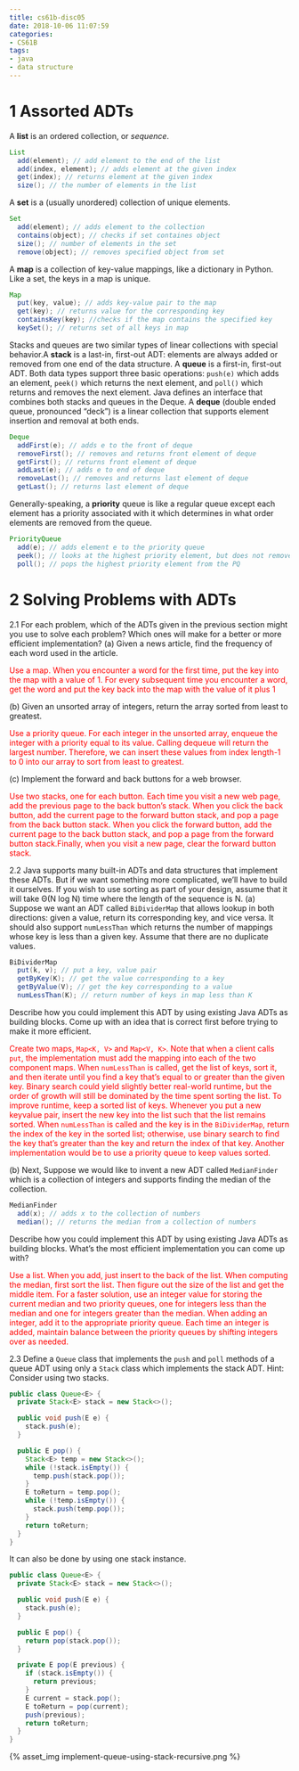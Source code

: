 ```yaml
---
title: cs61b-disc05
date: 2018-10-06 11:07:59
categories:
- CS61B
tags:
- java
- data structure
---
```


# 1 Assorted ADTs
A **list** is an ordered collection, or *sequence*.
```java
List
  add(element); // add element to the end of the list
  add(index, element); // adds element at the given index
  get(index); // returns element at the given index
  size(); // the number of elements in the list
```
<!-- more -->
A **set** is a (usually unordered) collection of unique elements.
```java
Set
  add(element); // adds element to the collection
  contains(object); // checks if set containes object
  size(); // number of elements in the set
  remove(object); // removes specified object from set
```
A **map** is a collection of key-value mappings, like a dictionary in Python. Like a set, the keys in a map is unique.
```java
Map
  put(key, value); // adds key-value pair to the map
  get(key); // returns value for the corresponding key
  containsKey(key); //checks if the map contains the specified key
  keySet(); // returns set of all keys in map
```
Stacks and queues are two similar types of linear collections with special behavior.A **stack** is a last-in, first-out ADT: elements are always added or removed from one end of the data structure. A **queue** is a first-in, first-out ADT. Both data types support three basic operations: `push(e)` which adds an element, `peek()` which returns the next element, and `poll()` which returns and removes the next element.
Java defines an interface that combines both stacks and queues in the Deque. A **deque** (double ended queue, pronounced “deck”) is a linear collection that supports element insertion and removal at both ends.
```java
Deque
  addFirst(e); // adds e to the front of deque
  removeFirst(); // removes and returns front element of deque
  getFirst(); // returns front element of deque
  addLast(e); // adds e to end of deque
  removeLast(); // removes and returns last element of deque
  getLast(); // returns last element of deque
```
Generally-speaking, a **priority** queue is like a regular queue except each element has a priority associated with it which determines in what order elements are removed from the queue.
```java
PriorityQueue
  add(e); // adds element e to the priority queue
  peek(); // looks at the highest priority element, but does not remove it from the PQ
  poll(); // pops the highest priority element from the PQ
```

# 2 Solving Problems with ADTs

2.1 For each problem, which of the ADTs given in the previous section might you use to solve each problem? Which ones will make for a better or more efficient implementation?
(a) Given a news article, find the frequency of each word used in the article.

<span style="color:red">Use a map. When you encounter a word for the first time, put the key into the map with a value of 1. For every subsequent time you encounter a word, get the word and put the key back into the map with the value of it plus 1</span>

(b) Given an unsorted array of integers, return the array sorted from least to greatest.

<span style="color:red">Use a priority queue. For each integer in the unsorted array, enqueue the integer with a priority equal to its value. Calling dequeue will return the largest number. Therefore, we can insert these values from index length-1 to 0 into our array to sort from least to greatest.</span>

(c) Implement the forward and back buttons for a web browser.

<span style="color:red">Use two stacks, one for each button. Each time you visit a new web page, add the previous page to the back button’s stack. When you click the back button, add the current page to the forward button stack, and pop a page from the back button stack. When you click the forward button, add the current page to the back button stack, and pop a page from the forward button stack.Finally, when you visit a new page, clear the forward button stack.</span>

2.2 Java supports many built-in ADTs and data structures that implement these ADTs. But if we want something more complicated, we’ll have to build it ourselves.
If you wish to use sorting as part of your design, assume that it will take Θ(N log N) time where the length of the sequence is N.
(a) Suppose we want an ADT called `BiDividerMap` that allows lookup in both directions: given a value, return its corresponding key, and vice versa. It should also support `numLessThan` which returns the number of mappings whose key is less than a given key. Assume that there are no duplicate values.
```java
BiDividerMap
  put(k, v); // put a key, value pair
  getByKey(K); // get the value corresponding to a key
  getByValue(V); // get the key corresponding to a value
  numLessThan(K); // return number of keys in map less than K
```
Describe how you could implement this ADT by using existing Java ADTs as building blocks. Come up with an idea that is correct first before trying to make it more efficient.

<span style="color:red">Create two maps, `Map<K, V>` and `Map<V, K>`. Note that when a client calls `put`, the implementation must add the mapping into each of the two component
maps.
When `numLessThan` is called, get the list of keys, sort it, and then iterate until you find a key that’s equal to or greater than the given key. Binary search could yield slightly better real-world runtime, but the order of growth will still be dominated by the time spent sorting the list.
To improve runtime, keep a sorted list of keys. Whenever you put a new keyvalue pair, insert the new key into the list such that the list remains sorted. When `numLessThan` is called and the key is in the `BiDividerMap`, return the index of the key in the sorted list; otherwise, use binary search to find the key that’s greater than the key and return the index of that key. Another implementation would be to use a priority queue to keep values sorted.</span>

(b) Next, Suppose we would like to invent a new ADT called `MedianFinder` which is a collection of integers and supports finding the median of the collection.
```java
MedianFinder
  add(x); // adds x to the collection of numbers
  median(); // returns the median from a collection of numbers
```
Describe how you could implement this ADT by using existing Java ADTs as building blocks. What’s the most efficient implementation you can come up with?

<span style="color:red">
Use a list. When you add, just insert to the back of the list. When computing the median, first sort the list. Then figure out the size of the list and get the middle item. For a faster solution, use an integer value for storing the current median and two priority queues, one for integers less than the median and one for integers greater than the median. When adding an integer, add it to the appropriate priority queue. Each time an integer is added, maintain balance between the priority queues by shifting integers over as needed.
</span>

2.3 Define a `Queue` class that implements the `push` and `poll` methods of a queue ADT using only a `Stack` class which implements the stack ADT.
Hint: Consider using two stacks.

```java
public class Queue<E> {
  private Stack<E> stack = new Stack<>();

  public void push(E e) {
    stack.push(e);
  }

  public E pop() {
    Stack<E> temp = new Stack<>();
    while (!stack.isEmpty()) {
      temp.push(stack.pop());
    }
    E toReturn = temp.pop();
    while (!temp.isEmpty()) {
      stack.push(temp.pop());
    }
    return toReturn;
  }
}
```
It can also be done by using one stack instance.
```java
public class Queue<E> {
  private Stack<E> stack = new Stack<>();

  public void push(E e) {
    stack.push(e);
  }

  public E pop() {
    return pop(stack.pop());
  }

  private E pop(E previous) {
    if (stack.isEmpty()) {
      return previous;
    }
    E current = stack.pop();
    E toReturn = pop(current);
    push(previous);
    return toReturn;
  }
}
```
{% asset_img implement-queue-using-stack-recursive.png %}
